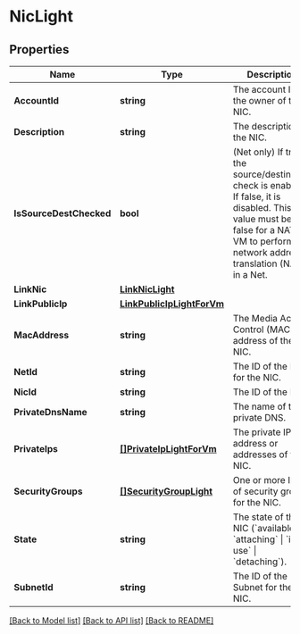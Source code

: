 # NicLight

## Properties

Name | Type | Description | Notes
------------ | ------------- | ------------- | -------------
**AccountId** | **string** | The account ID of the owner of the NIC. | [optional] 
**Description** | **string** | The description of the NIC. | [optional] 
**IsSourceDestChecked** | **bool** | (Net only) If true, the source/destination check is enabled. If false, it is disabled. This value must be false for a NAT VM to perform network address translation (NAT) in a Net. | [optional] 
**LinkNic** | [**LinkNicLight**](LinkNicLight.md) |  | [optional] 
**LinkPublicIp** | [**LinkPublicIpLightForVm**](LinkPublicIpLightForVm.md) |  | [optional] 
**MacAddress** | **string** | The Media Access Control (MAC) address of the NIC. | [optional] 
**NetId** | **string** | The ID of the Net for the NIC. | [optional] 
**NicId** | **string** | The ID of the NIC. | [optional] 
**PrivateDnsName** | **string** | The name of the private DNS. | [optional] 
**PrivateIps** | [**[]PrivateIpLightForVm**](PrivateIpLightForVm.md) | The private IP address or addresses of the NIC. | [optional] 
**SecurityGroups** | [**[]SecurityGroupLight**](SecurityGroupLight.md) | One or more IDs of security groups for the NIC. | [optional] 
**State** | **string** | The state of the NIC (&#x60;available&#x60; \\| &#x60;attaching&#x60; \\| &#x60;in-use&#x60; \\| &#x60;detaching&#x60;). | [optional] 
**SubnetId** | **string** | The ID of the Subnet for the NIC. | [optional] 

[[Back to Model list]](../README.md#documentation-for-models) [[Back to API list]](../README.md#documentation-for-api-endpoints) [[Back to README]](../README.md)



